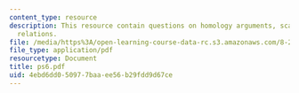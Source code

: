 ```yaml
---
content_type: resource
description: This resource contain questions on homology arguments, scaling homology
  relations.
file: /media/https%3A/open-learning-course-data-rc.s3.amazonaws.com/8-284-modern-astrophysics-spring-2006/4ebd6dd050977baaee56b29fdd9d67ce_ps6.pdf
file_type: application/pdf
resourcetype: Document
title: ps6.pdf
uid: 4ebd6dd0-5097-7baa-ee56-b29fdd9d67ce
---
```

